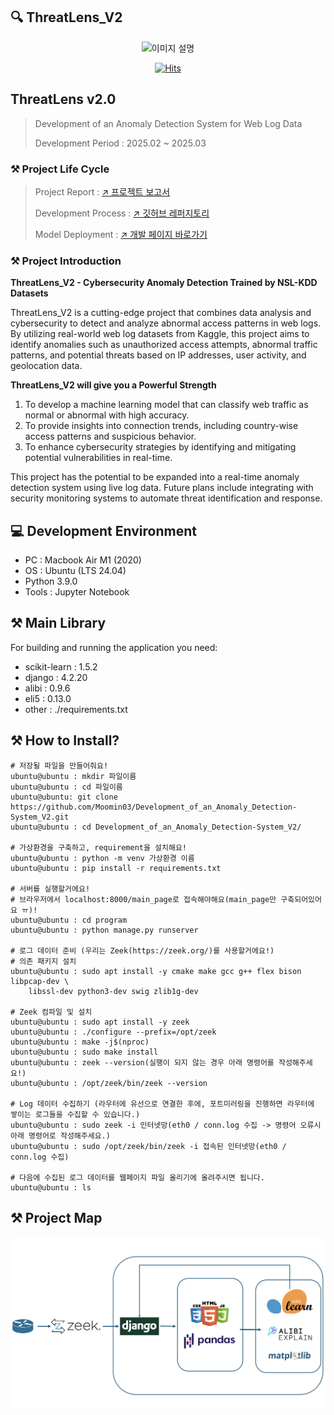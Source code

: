 ## 🔍 ThreatLens_V2

<p align="center">
  <img src="https://github.com/Moomin03/Development_of_an_Anomaly_Detection-System/blob/master/LOGO.jpg" alt="이미지 설명" width="300" height="300">
</p>

<p align="center">
  <a href="https://hits.seeyoufarm.com">
    <img src="https://hits.seeyoufarm.com/api/count/incr/badge.svg?url=https%3A%2F%2Fgithub.com%2FMoomin03%2FDevelopment_of_an_Anomaly_Detection-System%2F&count_bg=%2379C83D&title_bg=%23555555&icon=jupyter.svg&icon_color=%23E7E7E7&title=ThreatLens_V2&edge_flat=True" alt="Hits">
  </a>
</p>


## ThreatLens v2.0

> Development of an Anomaly Detection System for Web Log Data
>
> Development Period : 2025.02 ~ 2025.03


### ⚒️ Project Life Cycle
> Project Report : [↗️ 프로젝트 보고서](https://north-museum-b07.notion.site/NSL-KDD-1b90f748c6888065b6bae78168b3ae1d?pvs=4)
>
> Development Process : [↗️ 깃허브 레퍼지토리](https://github.com/Moomin03/Development_of_an_Anomaly_Detection_System_V2/tree/master)
>
> Model Deployment : [↗️ 개발 페이지 바로가기](https://github.com/Moomin03/Development_of_an_Anomaly_Detection_System_V2/blob/master/process/prcatice.ipynb)


### ⚒️ Project Introduction
**ThreatLens_V2 - Cybersecurity Anomaly Detection Trained by NSL-KDD Datasets**

ThreatLens_V2 is a cutting-edge project that combines data analysis and cybersecurity to detect and analyze abnormal access patterns in web logs. By utilizing real-world web log datasets from Kaggle, this project aims to identify anomalies such as unauthorized access attempts, abnormal traffic patterns, and potential threats based on IP addresses, user activity, and geolocation data.

**ThreatLens_V2 will give you a Powerful Strength**

1. To develop a machine learning model that can classify web traffic as normal or abnormal with high accuracy.
2. To provide insights into connection trends, including country-wise access patterns and suspicious behavior.
3. To enhance cybersecurity strategies by identifying and mitigating potential vulnerabilities in real-time.

This project has the potential to be expanded into a real-time anomaly detection system using live log data. Future plans include integrating with security monitoring systems to automate threat identification and response.

## 💻 Development Environment
- PC : Macbook Air M1 (2020)
- OS : Ubuntu (LTS 24.04)
- Python 3.9.0
- Tools : Jupyter Notebook


## ⚒️ Main Library
For building and running the application you need:
- scikit-learn : 1.5.2
- django : 4.2.20
- alibi : 0.9.6
- eli5 : 0.13.0
- other : ./requirements.txt


## ⚒️ How to Install?
```
# 저장될 파일을 만들어줘요!
ubuntu@ubuntu : mkdir 파일이름 
ubuntu@ubuntu : cd 파일이름
ubuntu@ubuntu: git clone https://github.com/Moomin03/Development_of_an_Anomaly_Detection-System_V2.git
ubuntu@ubuntu : cd Development_of_an_Anomaly_Detection-System_V2/

# 가상환경을 구축하고, requirement을 설치해요!
ubuntu@ubuntu : python -m venv 가상환경 이름
ubuntu@ubuntu : pip install -r requirements.txt

# 서버를 실행할거에요!
# 브라우저에서 localhost:8000/main_page로 접속해야해요(main_page만 구축되어있어요 ㅠ)!
ubuntu@ubuntu : cd program
ubuntu@ubuntu : python manage.py runserver

# 로그 데이터 준비 (우리는 Zeek(https://zeek.org/)를 사용할거에요!)
# 의존 패키지 설치
ubuntu@ubuntu : sudo apt install -y cmake make gcc g++ flex bison libpcap-dev \
    libssl-dev python3-dev swig zlib1g-dev
    
# Zeek 컴파일 및 설치
ubuntu@ubuntu : sudo apt install -y zeek
ubuntu@ubuntu : ./configure --prefix=/opt/zeek
ubuntu@ubuntu : make -j$(nproc) 
ubuntu@ubuntu : sudo make install
ubuntu@ubuntu : zeek --version(실행이 되지 않는 경우 아래 명령어를 작성해주세요!)
ubuntu@ubuntu : /opt/zeek/bin/zeek --version

# Log 데이터 수집하기 (라우터에 유선으로 연결한 후에, 포트미러링을 진행하면 라우터에 쌓이는 로그들을 수집할 수 있습니다.)
ubuntu@ubuntu : sudo zeek -i 인터넷망(eth0 / conn.log 수집 -> 명령어 오류시 아래 명령어로 작성해주세요.)
ubuntu@ubuntu : sudo /opt/zeek/bin/zeek -i 접속된 인터넷망(eth0 / conn.log 수집)

# 다음에 수집된 로그 데이터를 웹페이지 파일 올리기에 올려주시면 됩니다.
ubuntu@ubuntu : ls
```

## ⚒️ Project Map

![image](https://github.com/Moomin03/Development_of_an_Anomaly_Detection_System_V2/blob/master/image/Project_Map.png)